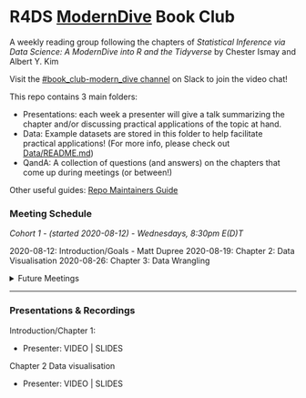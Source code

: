 # R4DS [ModernDive](https://moderndive.com) Book Club

A weekly reading group following the chapters of *Statistical Inference via Data Science: A ModernDive into R and the Tidyverse* by Chester Ismay and Albert Y. Kim

Visit the [#book_club-modern_dive channel](https://r4ds.io/join) on Slack to join the video chat! 

This repo contains 3 main folders:

- Presentations: each week a presenter will give a talk summarizing the chapter and/or discussing practical applications of the topic at hand. 
- Data: Example datasets are stored in this folder to help facilitate practical applications! (For more info, please check out [Data/README.md](Data/README.md))
- QandA: A collection of questions (and answers) on the chapters that come up during meetings (or between!)

Other useful guides: [Repo Maintainers Guide](.guides/repo-maintainers.md)

### Meeting Schedule 

*Cohort 1 - (started 2020-08-12) - Wednesdays, 8:30pm E(D)T*

2020-08-12: Introduction/Goals - Matt Dupree
2020-08-19: Chapter 2: Data Visualisation
2020-08-26: Chapter 3: Data Wrangling

<details>
  <summary> Future Meetings </summary>

</details>
<hr>


### Presentations & Recordings

Introduction/Chapter 1:

- Presenter: VIDEO | SLIDES

Chapter 2 Data visualisation 

- Presenter: VIDEO | SLIDES


